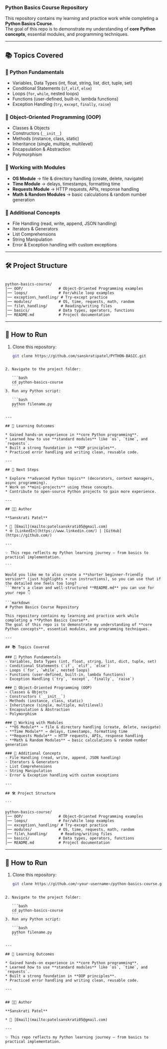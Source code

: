
###  Python Basics Course Repository

This repository contains my learning and practice work while completing a **Python Basics Course**.  
The goal of this repo is to demonstrate my understanding of **core Python concepts**, essential modules, and programming techniques.  

---

## 📚 Topics Covered

### 🔹 Python Fundamentals
- Variables, Data Types (int, float, string, list, dict, tuple, set)
- Conditional Statements (`if`, `elif`, `else`)
- Loops (`for`, `while`, nested loops)
- Functions (user-defined, built-in, lambda functions)
- Exception Handling (`try`, `except`, `finally`, `raise`)

### 🔹 Object-Oriented Programming (OOP)
- Classes & Objects
- Constructors (`__init__`)
- Methods (instance, class, static)
- Inheritance (single, multiple, multilevel)
- Encapsulation & Abstraction
- Polymorphism

### 🔹 Working with Modules
- **OS Module** → file & directory handling (create, delete, navigate)
- **Time Module** → delays, timestamps, formatting time
- **Requests Module** → HTTP requests, APIs, response handling
- **Math & Random Modules** → basic calculations & random number generation

### 🔹 Additional Concepts
- File Handling (read, write, append, JSON handling)
- Iterators & Generators
- List Comprehensions
- String Manipulation
- Error & Exception handling with custom exceptions

---

## 🛠️ Project Structure

```

python-basics-course/
│── OOP/                # Object-Oriented Programming examples
│── loops/              # For/while loop examples
│── exception\_handling/ # Try-except practice
│── modules/            # OS, time, requests, math, random
│── file\_handling/      # Reading/writing files
│── basics/             # Data types, operators, functions
│── README.md           # Project documentation

````

---

## 🚀 How to Run

1. Clone this repository:
   ```bash
   git clone https://github.com/sanskratipatel/PYTHON-BASIC.git
````

2. Navigate to the project folder:

   ```bash
   cd python-basics-course
   ```
3. Run any Python script:

   ```bash
   python filename.py
   ```

---

## 🎯 Learning Outcomes

* Gained hands-on experience in **core Python programming**.
* Learned how to use **standard modules** like `os`, `time`, and `requests`.
* Built a strong foundation in **OOP principles**.
* Practiced error handling and writing clean, reusable code.

---

## 📌 Next Steps

* Explore **advanced Python topics** (decorators, context managers, async programming).
* Work on **mini-projects** using these concepts.
* Contribute to open-source Python projects to gain more experience.

---

## 👩‍💻 Author

**Sanskrati Patel**

* 📧 [Email](mailto:patelsanskrati05@gmail.com)
* 🌐 [LinkedIn](https://www.linkedin.com/) | [GitHub](https://github.com/)

---

✨ This repo reflects my Python learning journey — from basics to practical implementation.

```

Would you like me to also create a **shorter beginner-friendly version** (just highlights + run instructions), so you can use that if the detailed one feels too long?
```Here’s a clean and well-structured **README.md** you can use for your repo 👇

```markdown
# Python Basics Course Repository

This repository contains my learning and practice work while completing a **Python Basics Course**.  
The goal of this repo is to demonstrate my understanding of **core Python concepts**, essential modules, and programming techniques.  

---

## 📚 Topics Covered

### 🔹 Python Fundamentals
- Variables, Data Types (int, float, string, list, dict, tuple, set)
- Conditional Statements (`if`, `elif`, `else`)
- Loops (`for`, `while`, nested loops)
- Functions (user-defined, built-in, lambda functions)
- Exception Handling (`try`, `except`, `finally`, `raise`)

### 🔹 Object-Oriented Programming (OOP)
- Classes & Objects
- Constructors (`__init__`)
- Methods (instance, class, static)
- Inheritance (single, multiple, multilevel)
- Encapsulation & Abstraction
- Polymorphism

### 🔹 Working with Modules
- **OS Module** → file & directory handling (create, delete, navigate)
- **Time Module** → delays, timestamps, formatting time
- **Requests Module** → HTTP requests, APIs, response handling
- **Math & Random Modules** → basic calculations & random number generation

### 🔹 Additional Concepts
- File Handling (read, write, append, JSON handling)
- Iterators & Generators
- List Comprehensions
- String Manipulation
- Error & Exception handling with custom exceptions

---

## 🛠️ Project Structure

```

python-basics-course/
│── OOP/                # Object-Oriented Programming examples
│── loops/              # For/while loop examples
│── exception\_handling/ # Try-except practice
│── modules/            # OS, time, requests, math, random
│── file\_handling/      # Reading/writing files
│── basics/             # Data types, operators, functions
│── README.md           # Project documentation

````

---

## 🚀 How to Run

1. Clone this repository:
   ```bash
   git clone https://github.com/<your-username>/python-basics-course.git
````

2. Navigate to the project folder:

   ```bash
   cd python-basics-course
   ```
3. Run any Python script:

   ```bash
   python filename.py
   ```

---

## 🎯 Learning Outcomes

* Gained hands-on experience in **core Python programming**.
* Learned how to use **standard modules** like `os`, `time`, and `requests`.
* Built a strong foundation in **OOP principles**.
* Practiced error handling and writing clean, reusable code.

---


## 👩‍💻 Author

**Sanskrati Patel**

* 📧 [Email](mailto:patelsanskrati05@gmail.com)

---

✨ This repo reflects my Python learning journey — from basics to practical implementation.


